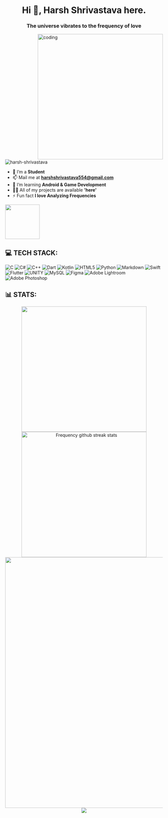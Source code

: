 <h1 align="center">Hi 👋, Harsh Shrivastava here.</h1>
<h3 align="center">The universe vibrates to the frequency of love</h3>
<img align="right" alt="coding" width="400" src="https://c.tenor.com/2uyENRmiUt0AAAAC/coding.gif">
<p align="left"> <img src="https://komarev.com/ghpvc/?username=harsh-shrivastava&label=Profile%20views&color=0e75b6&style=flat" alt="harsh-shrivastava" /> </p>

</p>

- 🔭 I’m a **Student**
- 📫 Mail me at **harshshrivastava554@gmail.com**
- 🌱 I’m learning **Android & Game Development**
- 👨‍💻 All of my projects are available **'here'** 
- ⚡ Fun fact **I love Analyzing Frequencies**
<td valign="top"><img height="110" src="https://github-readme-stats.vercel.app/api/top-langs/?username=HartzFrequency&layout=compact&theme=radical&custom_title=Languages"/></td>
</tr>

## 💻 TECH STACK:
![C](https://img.shields.io/badge/c-%2300599C.svg?style=for-the-badge&logo=c&logoColor=white) ![C#](https://img.shields.io/badge/c%23-%23239120.svg?style=for-the-badge&logo=c-sharp&logoColor=white) ![C++](https://img.shields.io/badge/c++-%2300599C.svg?style=for-the-badge&logo=c%2B%2B&logoColor=white) ![Dart](https://img.shields.io/badge/dart-%230175C2.svg?style=for-the-badge&logo=dart&logoColor=white) ![Kotlin](https://img.shields.io/badge/kotlin-%230095D5.svg?style=for-the-badge&logo=kotlin&logoColor=white) ![HTML5](https://img.shields.io/badge/html5-%23E34F26.svg?style=for-the-badge&logo=html5&logoColor=white) ![Python](https://img.shields.io/badge/python-3670A0?style=for-the-badge&logo=python&logoColor=ffdd54) ![Markdown](https://img.shields.io/badge/markdown-%23000000.svg?style=for-the-badge&logo=markdown&logoColor=white) ![Swift](https://img.shields.io/badge/swift-F54A2A?style=for-the-badge&logo=swift&logoColor=white) ![Flutter](https://img.shields.io/badge/Flutter-%2302569B.svg?style=for-the-badge&logo=Flutter&logoColor=white) ![UNITY](https://img.shields.io/badge/Unity-%2320232a.svg?style=for-the-badge&logo=unity&logoColor=white) ![MySQL](https://img.shields.io/badge/mysql-%2300f.svg?style=for-the-badge&logo=mysql&logoColor=white) 	![Figma](https://img.shields.io/badge/figma-%23F24E1E.svg?style=for-the-badge&logo=figma&logoColor=white) ![Adobe Lightroom](https://img.shields.io/badge/Adobe%20Lightroom-31A8FF.svg?style=for-the-badge&logo=Adobe%20Lightroom&logoColor=white) ![Adobe Photoshop](https://img.shields.io/badge/adobephotoshop-%2331A8FF.svg?style=for-the-badge&logo=adobephotoshop&logoColor=white)

<h2 align="left">📊 STATS:</h2>

<p align="center">
<img align="center" width="400" src="https://github-readme-stats.vercel.app/api?username=HartzFrequency&show_icons=true&theme=github_dark&&hide_border=true"> 
<img align="center" width="400" src="https://github-readme-streak-stats.herokuapp.com/?user=HartzFrequency&theme=github-dark&hide_border=true&date_format=M%20j%5B%2C%20Y%5D" alt="Frequency github streak stats"> 
<img align="center" width="800" src="https://github-profile-summary-cards.vercel.app/api/cards/profile-details?username=HartzFrequency&theme=github_dark&show_icons=true&bg_color=0111111"> 
<img align="center" src="https://github-profile-trophy.vercel.app/?username=HartzFrequency&theme=onedark&no-frame=False&row=1&&margin-w=20&no-bg=true"> 


<!--
### 🔝 Top Contributed Repo
![](https://github-contributor-stats.vercel.app/api?username=HartzFrequency&limit=5&theme=tokyonight&combine_all_yearly_contributions=true)
--> 
